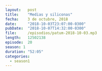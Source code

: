 ```yaml
---
layout:   post
title:    "Medias y siliconas"
fecha:    3 de octubre, 2018
date:     "2018-10-03T23:07:00-0300"
pubDate:  "2018-10-07T14:32:00-0300"
file:     /episodios/patum-2018-10-03.mp3
length:   12502138
episode:  20
season: 1
duration: "52:05"
categories:
  - season1
---
```

